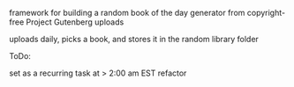 framework for building a random book of the day generator from copyright-free Project Gutenberg uploads

uploads daily, picks a book, and stores it in the random library folder

ToDo:

set as a recurring task at > 2:00 am EST
refactor
